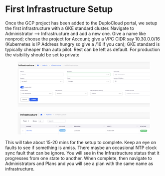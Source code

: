 # First Infrastructure Setup

Once the GCP project has been added to the DuploCloud portal, we setup the first infrastructure with a GKE standard cluster. Navigate to Administrator --> Infrastructure and add a new one. Give a name like nonprod; choose the project for Account; give a VPC CIDR say 10.30.0.0/16 (Kubernetes is IP Address hungry so give a /16 if you can); GKE standard is typically cheaper than auto pilot. Rest can be left as default. For production the visibility should be set to private



<figure><img src="../../.gitbook/assets/image (2).png" alt=""><figcaption></figcaption></figure>

<figure><img src="../../.gitbook/assets/image (1) (1).png" alt=""><figcaption></figcaption></figure>

This will take about 15-20 mins for the setup to complete. Keep an eye on faults to see if something is amiss. There maybe an occasional NTP clock sync fault that can be ignore. You will see in the Infrastructure status that it progresses from one state to another. When complete, then navigate to Administrators and Plans and you will see a plan with the same name as infrastructure.
